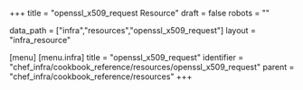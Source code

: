 +++
title = "openssl_x509_request Resource"
draft = false
robots = ""

data_path = ["infra","resources","openssl_x509_request"]
layout = "infra_resource"


[menu]
  [menu.infra]
    title = "openssl_x509_request"
    identifier = "chef_infra/cookbook_reference/resources/openssl_x509_request"
    parent = "chef_infra/cookbook_reference/resources"
+++

<!-- The contents of this page are automatically generated from the openssl_x509_request.yaml file in the data directory. -->
<!-- To suggest a change, edit the https://github.com/chef/chef/blob/master/lib/chef/resource/openssl_x509_request.rb file
      and submit a pull request to the https://github.com/chef/chef repository. -->
